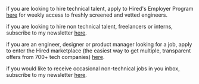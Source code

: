
if you are looking to hire technical talent, apply to Hired's Employer Program [here](http://join.hired.com/x/xf0SUe) for weekly access to freshly screened and vetted engineers. 

if you are looking to hire non technical talent, freelancers or interns, subscribe to my newsletter [here](https://tinyletter.com/lexilewtan).

if you are an engineer, designer or product manager looking for a job, apply to enter the Hired marketplace (the easiest way to get multiple, transparent offers from 700+ tech companies) [here](http://join.hired.com/x/xf0SUe). 

if you would like to receive occasional non-technical jobs in you inbox, subscribe to my newsletter [here](https://tinyletter.com/lexilewtan).